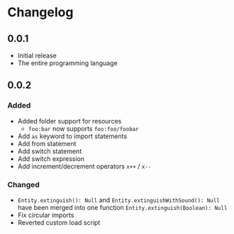 # Changelog

## 0.0.1

- Initial release
- The entire programming language

## 0.0.2

### Added

- Added folder support for resources
    - `foo:bar` now supports `foo:foo/foobar`
- Add `as` keyword to import statements
- Add from statement
- Add switch statement
- Add switch expression
- Add increment/decrement operators `x++` / `x--`

### Changed

- `Entity.extinguish(): Null` and `Entity.extinguishWithSound(): Null` have been merged into one
  function `Entity.extinguish(Boolean): Null`
- Fix circular imports
- Reverted custom load script
